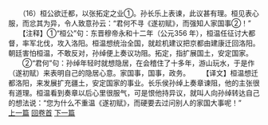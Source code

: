 　　（16）桓公欲迁都，以张拓定之业①。孙长乐上表谏，此议甚有理。桓见表心服，而忿其为异，令人致意孙云：“君何不寻《遂初赋》，而强知人家国事②！”
　　【注释】①“桓公”句：东晋穆帝永和十二年（公元356 年），桓温任征讨大都督，率军北伐，攻入洛阳。桓温想统治全国，就趁机建议把京都由建康迁回洛阳。朝廷害怕桓温，不敢反对，孙绰便上奏议功阻。拓定，指扩展国土，安定国家。
　　②“君何”句：孙绰年轻时就想隐居，在会稽住了十多年，游山玩水，于是作（遂初赋）来表明自己的隐居心意。家国事，国事，政务。
　　【译文】桓温想迁都洛阳，来发展扩充疆土，安定国家的事业。长乐侯孙绰上奏章谏阻，他的主张很有道理。桓温看到奏章以后心里很服气，可是恨他持异议，就叫人向孙绰转达自己的想法说：“您为什么不重温《遂初赋》，而硬要去过问别人的家国大事呢！”
<br>[上一篇](26_15) [回卷首](26_00) [下一篇](26_17)
